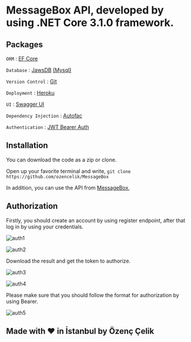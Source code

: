 # MessageBox API, developed by using .NET Core 3.1.0 framework.

## Packages
`ORM` : [EF Core](https://entityframeworkcore.com/)

`Database` : [JawsDB](https://www.jawsdb.com/) [(Mysql)](https://www.mysql.com/)

`Version Control` : [Git](https://git-scm.com/)

`Deployment` : [Heroku](https://www.heroku.com/)

`UI` : [Swagger UI](https://swagger.io/)

`Dependency Injection` : [Autofac](https://autofac.org/)

`Authentication` : [JWT Bearer Auth](https://jwt.io/introduction/)

## Installation
You can download the code as a zip or clone.

Open up your favorite terminal and write,
`git clone https://github.com/ozencelik/MessageBox`

In addition, you can use the API from [MessageBox](https://messagebox-armut.herokuapp.com/swagger/index.html),


## Authorization
Firstly, you should create an account by using register endpoint, after that log in by using your credentials.

![auth1](images/Auth-1?raw=true "Title")

![auth2](images/Auth-2?raw=true "Title")

Download the result and get the token to authorize.

![auth3](images/Auth-3?raw=true "Title")

![auth4](images/Auth-4?raw=true "Title")

Please make sure that you should follow the format for authorization by using Bearer.

![auth5](images/Auth-5?raw=true "Title")

## Made with ❤ in İstanbul by Özenç Çelik
